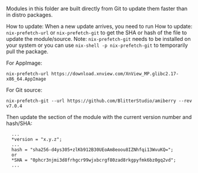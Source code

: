 Modules in this folder are built directly from Git to update them faster than in distro packages.

How to update: When a new update arrives, you need to run
How to update: ```nix-prefetch-url``` or ```nix-prefetch-git``` to get the SHA or hash of the file to update the module/source.
Note: ```nix-prefetch-git``` needs to be installed on your system or you can use ```nix-shell -p nix-prefetch-git``` to temporarily pull the package.

For AppImage:
```
nix-prefetch-url https://download.xnview.com/XnView_MP.glibc2.17-x86_64.AppImage
```

For Git source:
```
nix-prefetch-git --url https://github.com/BlitterStudio/amiberry --rev v7.0.4
```


Then update the section of the module with the current version number and hash/SHA:

```
  ...
  *version = "x.y.z";
  ...
  hash = "sha256-d4ys305+zlKb912B30UEoAm8eoou8IZNhfqi13WvuKQ=";
  or
  *SHA = "0phcr3njmi3d8frhgcr99wjxbcrgf80zad8rkgpyfmk6bz0gq2vd";
  ...
```